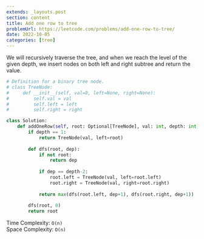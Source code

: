 ```yaml
---
extends: _layouts.post
section: content
title: Add one row to tree
problemUrl: https://leetcode.com/problems/add-one-row-to-tree/
date: 2022-10-05
categories: [tree]
---
```


We will recursively traverse the tree, and when we reach the level of the given depth, we insert nodes on both left and right subtree and return the value.

```python
# Definition for a binary tree node.
# class TreeNode:
#     def __init__(self, val=0, left=None, right=None):
#         self.val = val
#         self.left = left
#         self.right = right

class Solution:
    def addOneRow(self, root: Optional[TreeNode], val: int, depth: int) -> Optional[TreeNode]:
        if depth == 1:
            return TreeNode(val, left=root)
        
        def dfs(root, dep):
            if not root:
                return dep
            
            if dep == depth-2:
                root.left = TreeNode(val, left=root.left)
                root.right = TreeNode(val, right=root.right)
            
            return max(dfs(root.left, dep+1), dfs(root.right, dep+1))
        
        dfs(root, 0)
        return root
```

Time Complexity: `O(n)` <br/>
Space Complexity: `O(n)`